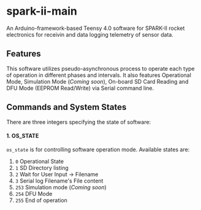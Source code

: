 # spark-ii-main
An Arduino-framework-based Teensy 4.0 software for SPARK-II rocket electronics for receivin and data logging telemetry of sensor data.

## Features
This software utilizes pseudo-asynchronous process to operate each type of operation in different phases and intervals. It also features Operational Mode, Simulation Mode (*Coming soon*), On-board SD Card Reading and DFU Mode (EEPROM Read/Write) via Serial command line.

## Commands and System States
There are three integers specifying the state of software:
#### 1. OS_STATE
`os_state` is for controlling software operation mode. Available states are:
1. `0` Operational State
2. `1` SD Directory listing
3. `2` Wait for User Input -> Filename
4. `3` Serial log Filename's File content
5. `253` Simulation mode (*Coming soon*)
6. `254` DFU Mode
7. `255` End of operation
